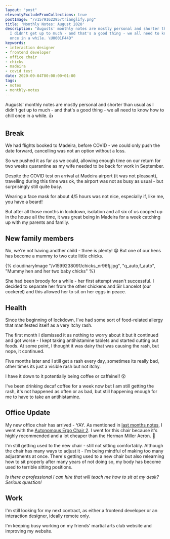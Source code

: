 ```yaml
---
layout: "post"
eleventyExcludeFromCollections: true
postImage: "/v1579162295/trianglify.png"
title: 'Monthly Notes: August 2020'
description: "Augusts' monthly notes are mostly personal and shorter than usual as
  I didn't get up to much - and that's a good thing - we all need to know how to chill
  once in a while. \U0001F44D"
keywords:
- interaction designer
- frontend developer
- office chair
- chicks
- madeira
- covid test
date: 2020-09-04T00:00:00+01:00
tags:
- notes
- monthly-notes
---
```

Augusts' monthly notes are mostly personal and shorter than usual as I didn't get up to much - and that's a good thing - we all need to know how to chill once in a while. 👍

## Break

We had flights booked to Madeira, before COVID - we could only push the date forward, cancelling was not an option without a loss.

So we pushed it as far as we could, allowing enough time on our return for two weeks quarantine as my wife needed to be back for work in September.

Despite the COVID test on arrival at Madeira airport (it was not pleasant), travelling during this time was ok, the airport was not as busy as usual - but surprisingly still quite busy.

Wearing a face mask for about 4/5 hours was not nice, especially if, like me, you have a beard!

But after all those months in lockdown, isolation and all six of us cooped up in the house all the time, it was great being in Madeira for a week catching up with my parents and family.

## New family members

No, we're not having another child - three is plenty! 😁 But one of our hens has become a mummy to two cute little chicks.

{% cloudinaryImage "/v1599238091/chicks_nr96fj.jpg", "q_auto,f_auto", "Mummy hen and her two baby chicks" %}

She had been broody for a while - her first attempt wasn't successful. I decided to separate her from the other chickens and Sir Lancelot (our cockerel) and this allowed her to sit on her eggs in peace.

## Health

Since the beginning of lockdown, I've had some sort of food-related allergy that manifested itself as a very itchy rash.

The first month I dismissed it as nothing to worry about it but it continued and got worse - I kept taking antihistamine tablets and started cutting out foods. At some point, I thought it was dairy that was causing the rash, but nope, it continued.

Five months later and I still get a rash every day, sometimes its really bad, other times its just a visible rash but not itchy.

I have it down to it potentially being coffee or caffeine!! 😮

I've been drinking decaf coffee for a week now but I am still getting the rash, it's not happened as often or as bad, but still happening enough for me to have to take an antihistamine.

## Office Update

My new office chair has arrived - YAY. As mentioned in [last months notes](https://www.juanfernandes.uk/notes/monthly-notes-july-2020/ "Monthly Notes: July 2020"), I went with the [Autonomous Ergo Chair 2](https://www.autonomous.ai/?rid=b98811&utm_campaign=referral_block&utm_source=Email_Automated&utm_medium=cs_bulk_order&utm_content=b98811&utm_term=referrals_share "Autonomous Ergo Chair 2 - affiliate link"). I went for this chair because it's highly recommended and a lot cheaper than the Herman Miller Aeron. 🙌

I'm still getting used to the new chair - still not sitting comfortably. Although the chair has many ways to adjust it - I'm being mindful of making too many adjustments at once. There's getting used to a new chair but also relearning how to sit properly after many years of not doing so, my body has become used to terrible sitting positions.

_Is there a professional I can hire that will teach me how to sit at my desk? Serious question!_

## Work

I'm still looking for my next contract, as either a frontend developer or an interaction designer, ideally remote only.

I'm keeping busy working on my friends' martial arts club website and improving my website.

